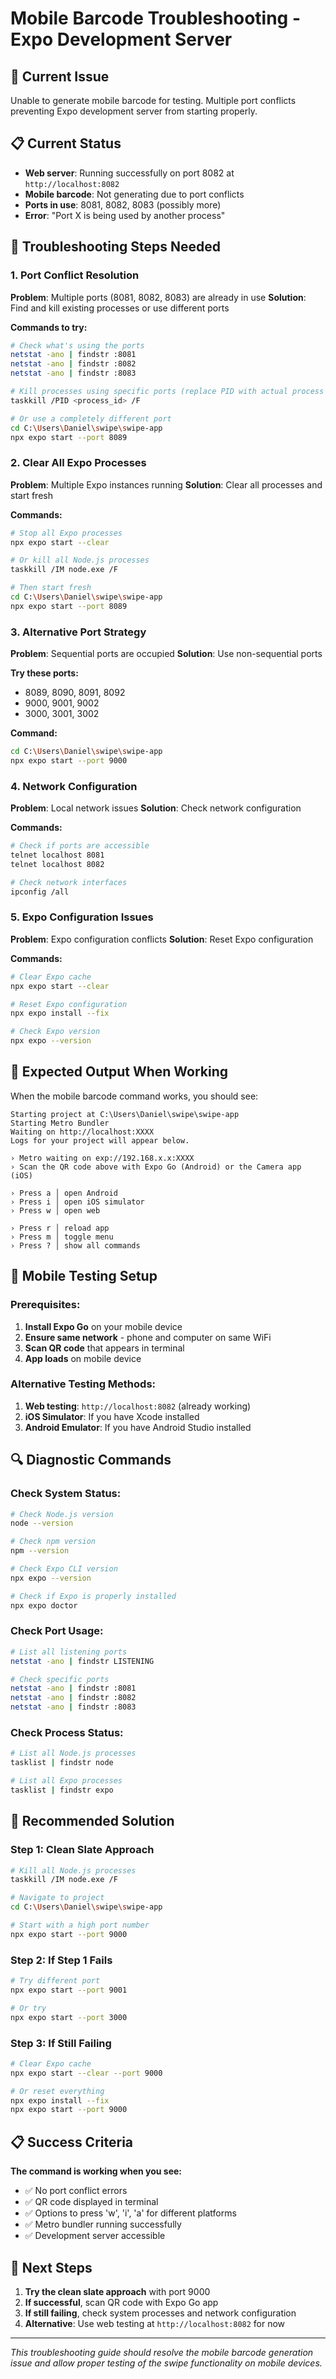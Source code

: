 # Mobile Barcode Troubleshooting - Expo Development Server

## 🚨 **Current Issue**
Unable to generate mobile barcode for testing. Multiple port conflicts preventing Expo development server from starting properly.

## 📋 **Current Status**
- **Web server**: Running successfully on port 8082 at `http://localhost:8082`
- **Mobile barcode**: Not generating due to port conflicts
- **Ports in use**: 8081, 8082, 8083 (possibly more)
- **Error**: "Port X is being used by another process"

## 🔧 **Troubleshooting Steps Needed**

### **1. Port Conflict Resolution**
**Problem**: Multiple ports (8081, 8082, 8083) are already in use
**Solution**: Find and kill existing processes or use different ports

**Commands to try:**
```bash
# Check what's using the ports
netstat -ano | findstr :8081
netstat -ano | findstr :8082
netstat -ano | findstr :8083

# Kill processes using specific ports (replace PID with actual process ID)
taskkill /PID <process_id> /F

# Or use a completely different port
cd C:\Users\Daniel\swipe\swipe-app
npx expo start --port 8089
```

### **2. Clear All Expo Processes**
**Problem**: Multiple Expo instances running
**Solution**: Clear all processes and start fresh

**Commands:**
```bash
# Stop all Expo processes
npx expo start --clear

# Or kill all Node.js processes
taskkill /IM node.exe /F

# Then start fresh
cd C:\Users\Daniel\swipe\swipe-app
npx expo start --port 8089
```

### **3. Alternative Port Strategy**
**Problem**: Sequential ports are occupied
**Solution**: Use non-sequential ports

**Try these ports:**
- 8089, 8090, 8091, 8092
- 9000, 9001, 9002
- 3000, 3001, 3002

**Command:**
```bash
cd C:\Users\Daniel\swipe\swipe-app
npx expo start --port 9000
```

### **4. Network Configuration**
**Problem**: Local network issues
**Solution**: Check network configuration

**Commands:**
```bash
# Check if ports are accessible
telnet localhost 8081
telnet localhost 8082

# Check network interfaces
ipconfig /all
```

### **5. Expo Configuration Issues**
**Problem**: Expo configuration conflicts
**Solution**: Reset Expo configuration

**Commands:**
```bash
# Clear Expo cache
npx expo start --clear

# Reset Expo configuration
npx expo install --fix

# Check Expo version
npx expo --version
```

## 🎯 **Expected Output When Working**

When the mobile barcode command works, you should see:
```
Starting project at C:\Users\Daniel\swipe\swipe-app
Starting Metro Bundler
Waiting on http://localhost:XXXX
Logs for your project will appear below.

› Metro waiting on exp://192.168.x.x:XXXX
› Scan the QR code above with Expo Go (Android) or the Camera app (iOS)

› Press a │ open Android
› Press i │ open iOS simulator
› Press w │ open web

› Press r │ reload app
› Press m │ toggle menu
› Press ? │ show all commands
```

## 📱 **Mobile Testing Setup**

### **Prerequisites:**
1. **Install Expo Go** on your mobile device
2. **Ensure same network** - phone and computer on same WiFi
3. **Scan QR code** that appears in terminal
4. **App loads** on mobile device

### **Alternative Testing Methods:**
1. **Web testing**: `http://localhost:8082` (already working)
2. **iOS Simulator**: If you have Xcode installed
3. **Android Emulator**: If you have Android Studio installed

## 🔍 **Diagnostic Commands**

### **Check System Status:**
```bash
# Check Node.js version
node --version

# Check npm version
npm --version

# Check Expo CLI version
npx expo --version

# Check if Expo is properly installed
npx expo doctor
```

### **Check Port Usage:**
```bash
# List all listening ports
netstat -ano | findstr LISTENING

# Check specific ports
netstat -ano | findstr :8081
netstat -ano | findstr :8082
netstat -ano | findstr :8083
```

### **Check Process Status:**
```bash
# List all Node.js processes
tasklist | findstr node

# List all Expo processes
tasklist | findstr expo
```

## 🚀 **Recommended Solution**

### **Step 1: Clean Slate Approach**
```bash
# Kill all Node.js processes
taskkill /IM node.exe /F

# Navigate to project
cd C:\Users\Daniel\swipe\swipe-app

# Start with a high port number
npx expo start --port 9000
```

### **Step 2: If Step 1 Fails**
```bash
# Try different port
npx expo start --port 9001

# Or try
npx expo start --port 3000
```

### **Step 3: If Still Failing**
```bash
# Clear Expo cache
npx expo start --clear --port 9000

# Or reset everything
npx expo install --fix
npx expo start --port 9000
```

## 📋 **Success Criteria**

**The command is working when you see:**
- ✅ No port conflict errors
- ✅ QR code displayed in terminal
- ✅ Options to press 'w', 'i', 'a' for different platforms
- ✅ Metro bundler running successfully
- ✅ Development server accessible

## 🎯 **Next Steps**

1. **Try the clean slate approach** with port 9000
2. **If successful**, scan QR code with Expo Go app
3. **If still failing**, check system processes and network configuration
4. **Alternative**: Use web testing at `http://localhost:8082` for now

---

*This troubleshooting guide should resolve the mobile barcode generation issue and allow proper testing of the swipe functionality on mobile devices.*






